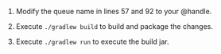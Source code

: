 1. Modify the queue name in lines 57 and 92 to your @handle.

2. Execute `./gradlew build` to build and package the changes.

3. Execute `./gradlew run` to execute the build jar.
